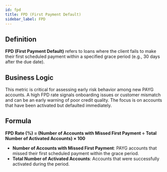```yaml
---
id: fpd
title: FPD (First Payment Default)
sidebar_label: FPD
---
```


## Definition

**FPD (First Payment Default)** refers to loans where the client fails to make their first scheduled payment within a specified grace period (e.g., 30 days after the due date).

## Business Logic

This metric is critical for assessing early risk behavior among new PAYG accounts. A high FPD rate signals onboarding issues or customer mismatch and can be an early warning of poor credit quality. The focus is on accounts that have been activated but defaulted immediately.

## Formula

**FPD Rate (%) = (Number of Accounts with Missed First Payment ÷ Total Number of Activated Accounts) × 100**

- **Number of Accounts with Missed First Payment**: PAYG accounts that missed their first scheduled payment within the grace period.  
- **Total Number of Activated Accounts**: Accounts that were successfully activated during the period.
